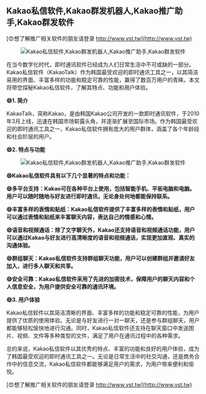 ## **Kakao私信软件,Kakao群发机器人,Kakao推广助手,Kakao群发软件**

[😍想了解推广相关软件的朋友请登录 http://www.vst.tw](http://www.vst.tw)

 <center><img src="https://vst.tw/MP4/tuiguang/png/5.png" alt="Kakao私信软件,Kakao群发机器人,Kakao推广助手,Kakao群发软件"></center>

在当今数字化时代，即时通讯软件已经成为人们日常生活中不可或缺的一部分。Kakao私信软件（KakaoTalk）作为韩国最受欢迎的即时通讯工具之一，以其简洁易用的界面、丰富多样的功能和稳定可靠的性能，赢得了数百万用户的青睐。本文将带您探秘Kakao私信软件，了解其特点、功能和用户体验。

**😄1. 简介**

KakaoTalk，简称Kakao，是由韩国Kakao公司开发的一款即时通讯软件，于2010年3月上线，迅速在韩国市场崭露头角，并逐渐扩展至国际市场。作为韩国最受欢迎的即时通讯工具之一，Kakao私信软件拥有庞大的用户群体，涵盖了各个年龄段和社会阶层的用户。

**😄2. 特点与功能**

 <center><img src="https://vst.tw/MP4/tuiguang/png/7.png" alt="Kakao私信软件,Kakao群发机器人,Kakao推广助手,Kakao群发软件"></center>

**😄Kakao私信软件具有以下几个显著的特点和功能：**

**😄多平台支持：Kakao可在各种平台上使用，包括智能手机、平板电脑和电脑。用户可以随时随地与好友进行即时通讯，无论身处何地都能保持联系。**

**😄丰富多样的表情和贴纸：Kakao私信软件提供了丰富多样的表情和贴纸，用户可以通过表情和贴纸来丰富聊天内容，表达自己的情感和心情。**

**😄语音和视频通话：除了文字聊天外，Kakao还支持语音和视频通话功能，用户可以通过Kakao与好友进行高清晰度的语音和视频通话，实现更加直观、真实的沟通体验。**

**😄群组聊天：Kakao私信软件支持群组聊天功能，用户可以创建群组并邀请好友加入，进行多人聊天和共享。**

**😄安全可靠：Kakao私信软件采用了先进的加密技术，保障用户的聊天内容和个人信息安全，为用户提供安全可靠的通讯环境。**

**😄3. 用户体验**

Kakao私信软件以其简洁清晰的界面、丰富多样的功能和稳定可靠的性能，为用户提供了优质的使用体验。无论是与好友进行一对一聊天，还是参与群组聊天，用户都能够轻松愉快地进行沟通。同时，Kakao私信软件还支持在聊天窗口中发送图片、视频、文件等多种类型的文件，满足了用户在通讯过程中的各种需求。

总的来说，Kakao私信软件以其优秀的特点、丰富的功能和良好的用户体验，成为了韩国最受欢迎的即时通讯工具之一。无论是日常生活中的社交沟通，还是商务合作中的信息交流，Kakao私信软件都能够满足用户的需求，为用户带来便利和愉悦。

[😍想了解推广相关软件的朋友请登录 http://www.vst.tw](http://www.vst.tw)



